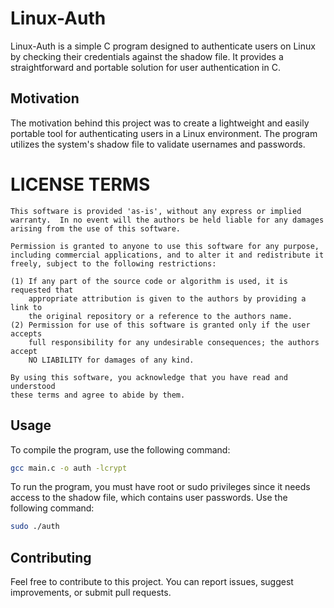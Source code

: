 # Linux-Auth

Linux-Auth is a simple C program designed to authenticate users on Linux by checking their credentials against the shadow file. It provides a straightforward and portable solution for user authentication in C.

## Motivation

The motivation behind this project was to create a lightweight and easily portable tool for authenticating users in a Linux environment. The program utilizes the system's shadow file to validate usernames and passwords.

LICENSE TERMS
=============
```
This software is provided 'as-is', without any express or implied
warranty.  In no event will the authors be held liable for any damages
arising from the use of this software.

Permission is granted to anyone to use this software for any purpose,
including commercial applications, and to alter it and redistribute it
freely, subject to the following restrictions:

(1) If any part of the source code or algorithm is used, it is requested that
    appropriate attribution is given to the authors by providing a link to
    the original repository or a reference to the authors name.
(2) Permission for use of this software is granted only if the user accepts
    full responsibility for any undesirable consequences; the authors accept
    NO LIABILITY for damages of any kind.

By using this software, you acknowledge that you have read and understood
these terms and agree to abide by them.
```

## Usage

To compile the program, use the following command:

```bash
gcc main.c -o auth -lcrypt
```

To run the program, you must have root or sudo privileges since it needs access to the shadow file, which contains user passwords. Use the following command:

```bash
sudo ./auth
```

## Contributing

Feel free to contribute to this project. You can report issues, suggest improvements, or submit pull requests.

